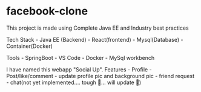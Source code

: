 # facebook-clone
This project is made using Complete Java EE and Industry best practices

Tech Stack - Java EE (Backend)
           - React(frontend)
           - Mysql(Database)
           - Container(Docker)
           
Tools - SpringBoot
      - VS Code
      - Docker
      - MySql workbench

I have named this webapp "Social Up". 
Features - Profile
         - Post/like/comment
         - update profile pic and background pic
         - friend request
         - chat(not yet implemented.... tough 🥲... will update 🤞)
